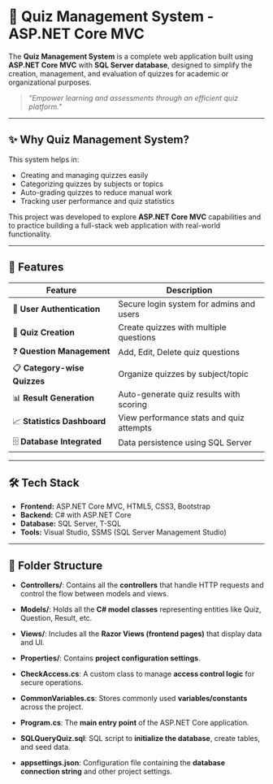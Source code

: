 # 📝 Quiz Management System - ASP.NET Core MVC

The **Quiz Management System** is a complete web application built using **ASP.NET Core MVC** with **SQL Server database**, designed to simplify the creation, management, and evaluation of quizzes for academic or organizational purposes.

> _"Empower learning and assessments through an efficient quiz platform."_

---

## ✨ Why Quiz Management System?

This system helps in:
- Creating and managing quizzes easily
- Categorizing quizzes by subjects or topics
- Auto-grading quizzes to reduce manual work
- Tracking user performance and quiz statistics

This project was developed to explore **ASP.NET Core MVC** capabilities and to practice building a full-stack web application with real-world functionality.

---

## 🌟 Features

| Feature               | Description                          |
|-----------------------|--------------------------------------|
| 👤 **User Authentication** | Secure login system for admins and users |
| 📝 **Quiz Creation**       | Create quizzes with multiple questions |
| ❓ **Question Management** | Add, Edit, Delete quiz questions |
| 📋 **Category-wise Quizzes** | Organize quizzes by subject/topic |
| 📊 **Result Generation** | Auto-generate quiz results with scoring |
| 📈 **Statistics Dashboard** | View performance stats and quiz attempts |
| 🗄️ **Database Integrated** | Data persistence using SQL Server |

---

## 🛠️ Tech Stack

- **Frontend:** ASP.NET Core MVC, HTML5, CSS3, Bootstrap
- **Backend:** C# with ASP.NET Core
- **Database:** SQL Server, T-SQL
- **Tools:** Visual Studio, SSMS (SQL Server Management Studio)

---

## 📂 Folder Structure

- **Controllers/**: Contains all the **controllers** that handle HTTP requests and control the flow between models and views.

- **Models/**: Holds all the **C# model classes** representing entities like Quiz, Question, Result, etc.

- **Views/**: Includes all the **Razor Views (frontend pages)** that display data and UI.

- **Properties/**: Contains **project configuration settings**.

- **CheckAccess.cs**: A custom class to manage **access control logic** for secure operations.

- **CommonVariables.cs**: Stores commonly used **variables/constants** across the project.

- **Program.cs**: The **main entry point** of the ASP.NET Core application.

- **SQLQueryQuiz.sql**: SQL script to **initialize the database**, create tables, and seed data.

- **appsettings.json**: Configuration file containing the **database connection string** and other project settings.
